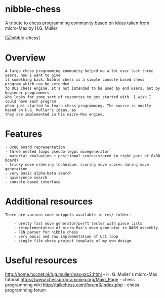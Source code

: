 # nibble-chess
A tribute to chess programming community based on ideas taken from micro-Max by H.G. Muller

[![nibble-chess](https://github.com/maksimKorzh/nibble-chess/blob/master/nibble-chess.gif)]

# Overview

    A large chess programming community helped me a lot over last three years, now I want to give
    it something back. Nibble chess is a simple console based chess program which can be extended
    to UCI chess engine. It's not intended to be used by end users, but by beginner programmers
    who looks for some sort of resources to get started with. I wish I could have such program
    when just started to learn chess programming. The source is mostly based on H.G. Muller's ideas, as
    they are implemented in his micro-Max engine.

# Features

    - 0x88 board representation
    - three nested loops pseudo-legal movegenerator
    - material evaluation + positional scores(stored in right part of 0x88 board)
    - tricky move ordering technique: scoring move scores during move generation 
    - very basic alpha-beta search
    - quiescence search
    - console-based interface

# Additional resources

    There are various code snippets available in res/ folder:
    
        - pretty fast move generator/perft tester with piece lists
        - reimplementation of micro-Max's move generator in NASM assembly
        - FEN parser for nibble chess
        - very basic and raw implementation of UCI loop
        - single file chess project template of my own design

# Useful resources
http://home.hccnet.nl/h.g.muller/max-src2.html - H. G. Muller's micro-Max tutorial
https://www.chessprogramming.org/Main_Page - chess programming wiki
http://talkchess.com/forum3/index.php - chess programming forum
